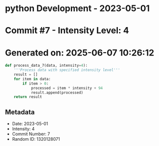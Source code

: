 ﻿# python Development - 2023-05-01
# Commit #7 - Intensity Level: 4
# Generated on: 2025-06-07 10:26:12
```python
def process_data_7(data, intensity=4):
    '''Process data with specified intensity level'''
    result = []
    for item in data:
        if item > 0:
            processed = item * intensity + 94
            result.append(processed)
    return result
```
## Metadata
- Date: 2023-05-01
- Intensity: 4
- Commit Number: 7
- Random ID: 1320128071
